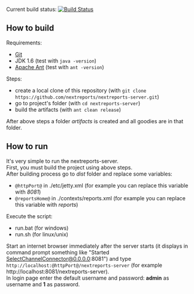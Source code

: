 <!-- I cannot use jdk 1.6 in buildhive
Current build status: [![Build Status](https://buildhive.cloudbees.com/job/nextreports/job/nextreports-server/badge/icon)](https://buildhive.cloudbees.com/job/nextreports/job/nextreports-server/)
-->
Current build status: [![Build Status](https://travis-ci.org/nextreports/nextreports-server.png?branch=master)](https://travis-ci.org/nextreports/nextreports-server)

How to build
-------------------
Requirements: 
- [Git](http://git-scm.com/) 
- JDK 1.6 (test with `java -version`)
- [Apache Ant](http://ant.apache.org/) (test with `ant -version`)

Steps:
- create a local clone of this repository (with `git clone https://github.com/nextreports/nextreports-server.git`)
- go to project's folder (with `cd nextreports-server`) 
- build the artifacts (with `ant clean release`)

After above steps a folder _artifacts_ is created and all goodies are in that folder.

How to run
-------------------
It's very simple to run the nextreports-server.   
First, you must build the project using above steps.   
After building process go to _dist_ folder and replace some variables:
- `@httpPort@` in ./etc/jetty.xml (for example you can replace this variable with _8081_)
- `@reportsHome@` in ./contexts/reports.xml (for example you can replace this variable with _reports_)  

Execute the script:
- run.bat (for windows)
- run.sh (for linux/unix)

Start an internet browser immediately after the server starts (it displays in command prompt something like "Started SelectChannelConnector@0.0.0.0:8081") and type `http://localhost:@httpPort@/nextreports-server` (for example http://localhost:8081/nextreports-server).  
In login page enter the default username and password: __admin__ as username and __1__ as password. 

